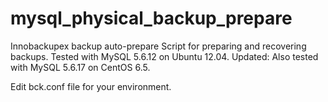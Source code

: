 mysql_physical_backup_prepare
=============================

Innobackupex backup auto-prepare Script for preparing and recovering backups.
Tested with MySQL 5.6.12 on Ubuntu 12.04.
Updated: Also tested with MySQL 5.6.17 on CentOS 6.5.

Edit bck.conf file for your environment.
